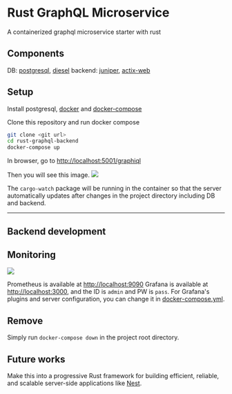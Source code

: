 # Rust GraphQL Microservice

A containerized graphql microservice starter with rust

## Components

DB: [postgresql](https://www.postgresql.org/), [diesel](http://diesel.rs/)
backend: [juniper](https://github.com/graphql-rust/juniper), [actix-web](https://github.com/actix/actix-web)

## Setup

Install postgresql, [docker](https://docs.docker.com/v17.09/engine/installation/) and [docker-compose](https://docs.docker.com/compose/install/)

Clone this repository and run docker compose

```bash
git clone <git url>
cd rust-graphql-backend
docker-compose up
```

In browser, go to [http://localhost:5001/graphiql](http://localhost:3001/graphiql)

Then you will see this image.
![](https://i.imgur.com/PT2gy4f.png)

The `cargo-watch` package will be running in the container so that the server automatically updates after changes in the project directory including DB and backend.

---

## Backend development

## Monitoring

![](https://i.imgur.com/zLHT3l6.png)


Prometheus is available at [http://localhost:9090](http://localhost:9090)
Grafana is available at [http://localhost:3000](http://localhost:3000),
and the ID is `admin` and PW is `pass`.
For Grafana's plugins and server configuration, you can change it in [docker-compose.yml](../docker-compose.yml).

## Remove

Simply run `docker-compose down` in the project root directory.

## Future works

Make this into a progressive Rust framework for building efficient, reliable, and scalable server-side applications like [Nest](https://nestjs.com/).
